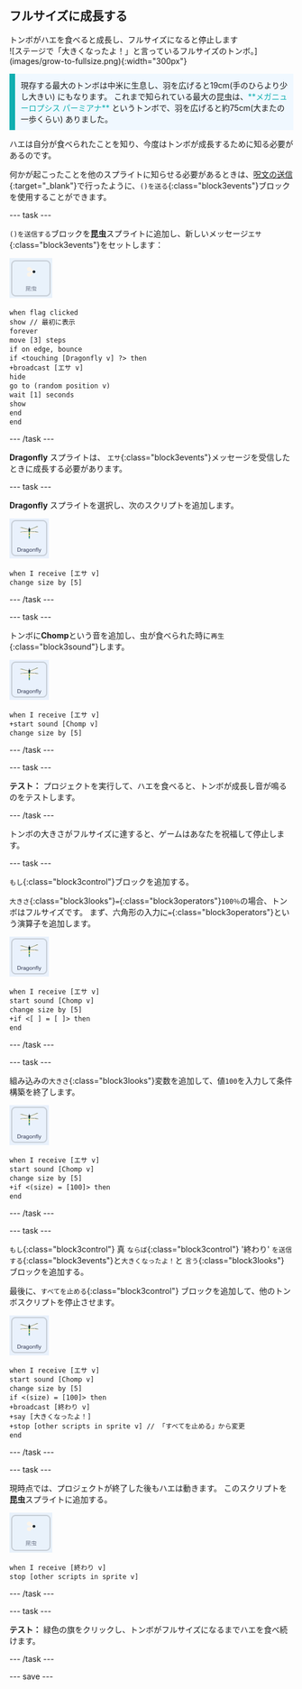 ## フルサイズに成長する

<div style="display: flex; flex-wrap: wrap">
<div style="flex-basis: 200px; flex-grow: 1; margin-right: 15px;">
トンボがハエを食べると成長し、フルサイズになると停止します
</div>
<div>
![ステージで「大きくなったよ！」と言っているフルサイズのトンボ。](images/grow-to-fullsize.png){:width="300px"}
</div>
</div>

<p style="border-left: solid; border-width:10px; border-color: #0faeb0; background-color: aliceblue; padding: 10px;">
現存する最大のトンボは中米に生息し、羽を広げると19cm(手のひらより少し大きい) にもなります。 これまで知られている最大の昆虫は、<span style="color: #0faeb0">**メガニューロプシス パーミアナ**</span> というトンボで、羽を広げると約75cm(大またの一歩くらい) ありました。</p>

ハエは自分が食べられたことを知り、今度はトンボが成長するために知る必要があるのです。

何かが起こったことを他のスプライトに知らせる必要があるときは、[呪文の送信](https://projects.raspberrypi.org/ja-JP/projects/broadcasting-spells){:target="_blank"}で行ったように、`()を送る`{:class="block3events"}ブロックを使用することができます。

--- task ---

`()を送信する`ブロックを**昆虫**スプライトに追加し、新しいメッセージ`エサ`{:class="block3events"}をセットします：

![](images/fly-icon.png)

```blocks3
when flag clicked
show // 最初に表示
forever
move [3] steps
if on edge, bounce
if <touching [Dragonfly v] ?> then
+broadcast [エサ v]
hide
go to (random position v)
wait [1] seconds
show
end
end
```
--- /task ---

**Dragonfly** スプライトは、 `エサ`{:class="block3events"}メッセージを受信したときに成長する必要があります。

--- task ---

**Dragonfly** スプライトを選択し、次のスクリプトを追加します。

![](images/dragonfly-icon.png)

```blocks3 
when I receive [エサ v]
change size by [5]
```

--- /task ---

--- task ---

トンボに**Chomp**という音を追加し、虫が食べられた時に`再生`{:class="block3sound"}します。

![](images/dragonfly-icon.png)

```blocks3 
when I receive [エサ v]
+start sound [Chomp v]
change size by [5]
```
--- /task ---

--- task ---

**テスト：** プロジェクトを実行して、ハエを食べると、トンボが成長し音が鳴るのをテストします。

--- /task ---

トンボの大きさがフルサイズに達すると、ゲームはあなたを祝福して停止します。

--- task ---

`もし`{:class="block3control"}ブロックを追加する。

`大きさ`{:class="block3looks"}`=`{:class="block3operators"}`100％`の場合、トンボはフルサイズです。 まず、六角形の入力に`=`{:class="block3operators"}という演算子を追加します。

![](images/dragonfly-icon.png)

```blocks3
when I receive [エサ v]
start sound [Chomp v]
change size by [5]
+if <[ ] = [ ]> then
end
```
--- /task ---

--- task ---

組み込みの`大きさ`{:class="block3looks"}変数を追加して、値`100`を入力して条件構築を終了します。

![](images/dragonfly-icon.png)

```blocks3
when I receive [エサ v]
start sound [Chomp v]
change size by [5]
+if <(size) = [100]> then
end
```
--- /task ---

--- task ---

`もし`{:class="block3control"} 真 `ならば`{:class="block3control"} '終わり' `を送信する`{:class="block3events"}と`大きくなったよ！`と `言う`{:class="block3looks"} ブロックを追加する。

最後に、`すべてを止める`{:class="block3control"} ブロックを追加して、他のトンボスクリプトを停止させます。

![](images/dragonfly-icon.png)

```blocks3
when I receive [エサ v]
start sound [Chomp v]
change size by [5]
if <(size) = [100]> then
+broadcast [終わり v]
+say [大きくなったよ！]
+stop [other scripts in sprite v] // 「すべてを止める」から変更
end
```
--- /task ---

--- task ---

現時点では、プロジェクトが終了した後もハエは動きます。 このスクリプトを**昆虫**スプライトに追加する。

![](images/fly-icon.png)

```blocks3
when I receive [終わり v]
stop [other scripts in sprite v]
```

--- /task ---

--- task ---

**テスト：** 緑色の旗をクリックし、トンボがフルサイズになるまでハエを食べ続けます。

--- /task ---

--- save ---
